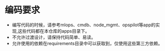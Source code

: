 # 编码要求

* 编写代码的时候，请参考mlops、cmdb、node_mgmt、opspilot等app的实现,这些代码都在本仓库的apps目录下。
* 不允许过渡设计，请保持代码简单、易读。
* 允许使用的依赖在requirements目录中可以获取到，仅使用这些第三方依赖。